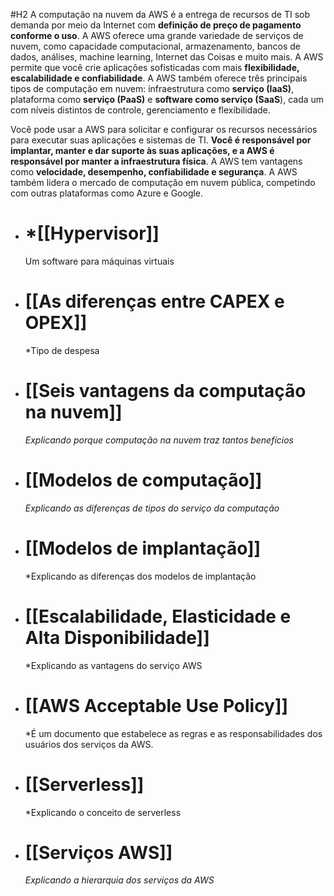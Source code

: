 #H2
A computação na nuvem da AWS é a entrega de recursos de TI sob demanda por meio da Internet com **definição de preço de pagamento conforme o uso**. A AWS oferece uma grande variedade de serviços de nuvem, como capacidade computacional, armazenamento, bancos de dados, análises, machine learning, Internet das Coisas e muito mais. A AWS permite que você crie aplicações sofisticadas com mais **flexibilidade, escalabilidade e confiabilidade**. A AWS também oferece três principais tipos de computação em nuvem: infraestrutura como **serviço (IaaS)**, plataforma como **serviço (PaaS)** e **software como serviço (SaaS**), cada um com níveis distintos de controle, gerenciamento e flexibilidade.

Você pode usar a AWS para solicitar e configurar os recursos necessários para executar suas aplicações e sistemas de TI. **Você é responsável por implantar, manter e dar suporte às suas aplicações, e a AWS é responsável por manter a infraestrutura física**. A AWS tem vantagens como **velocidade, desempenho, confiabilidade e segurança**. A AWS também lidera o mercado de computação em nuvem pública, competindo com outras plataformas como Azure e Google.

* # *[[Hypervisor]]
	Um software para máquinas virtuais
* # [[As diferenças entre CAPEX e OPEX]]
	*Tipo de despesa

* # [[Seis vantagens da computação na nuvem]]
	*Explicando porque computação na nuvem traz tantos benefícios*

* # [[Modelos de computação]]
	*Explicando as diferenças de tipos do serviço da computação*

* # [[Modelos de implantação]]
	*Explicando as diferenças dos modelos de implantação

- # [[Escalabilidade, Elasticidade e Alta Disponibilidade]]
	*Explicando as vantagens do serviço AWS 

* # [[AWS Acceptable Use Policy]]
	*É um documento que estabelece as regras e as responsabilidades dos usuários dos serviços da AWS.

* # [[Serverless]]
	*Explicando o conceito de serverless

* # [[Serviços AWS]]
	*Explicando a hierarquia dos serviços da AWS*

